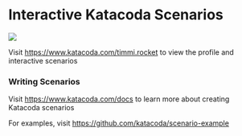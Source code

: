# Interactive Katacoda Scenarios

[![](http://shields.katacoda.com/katacoda/timmi.rocket/count.svg)](https://www.katacoda.com/timmi.rocket "Get your profile on Katacoda.com")

Visit https://www.katacoda.com/timmi.rocket to view the profile and interactive scenarios

### Writing Scenarios
Visit https://www.katacoda.com/docs to learn more about creating Katacoda scenarios

For examples, visit https://github.com/katacoda/scenario-example
